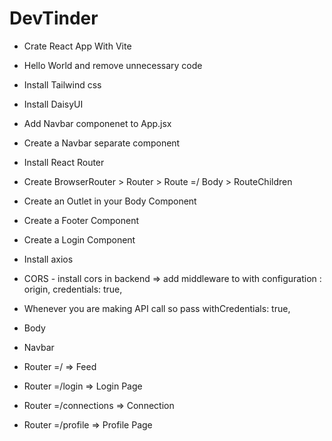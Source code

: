 # DevTinder

- Crate React App With Vite
- Hello World and remove unnecessary code
- Install Tailwind css
- Install DaisyUI
- Add Navbar componenet to App.jsx
- Create a Navbar separate component
- Install React Router
- Create BrowserRouter > Router > Route =/ Body > RouteChildren
- Create an Outlet in your Body Component
- Create a Footer Component
- Create a Login Component
- Install axios
- CORS - install cors in backend => add middleware to with configuration : origin, credentials: true,
- Whenever you are making API call so pass withCredentials: true,

- Body
 - Navbar
 - Router =/ => Feed
 - Router =/login => Login Page
 - Router =/connections => Connection
 - Router =/profile => Profile Page
